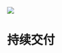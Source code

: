 [![](https://i.postimg.cc/WzXsh0MX/image.png)](https://github.com/wx-chevalier/Backend-Series)

# 持续交付
